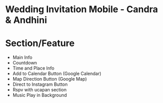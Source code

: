 # Wedding Invitation Mobile - Candra & Andhini

# Section/Feature

- Main Info
- Countdown
- Time and Place Info
- Add to Calendar Button (Google Calendar)
- Map Direction Button (Google Map)
- Direct to Instagram Button
- Rspv with ucapan section
- Music Play in Background
